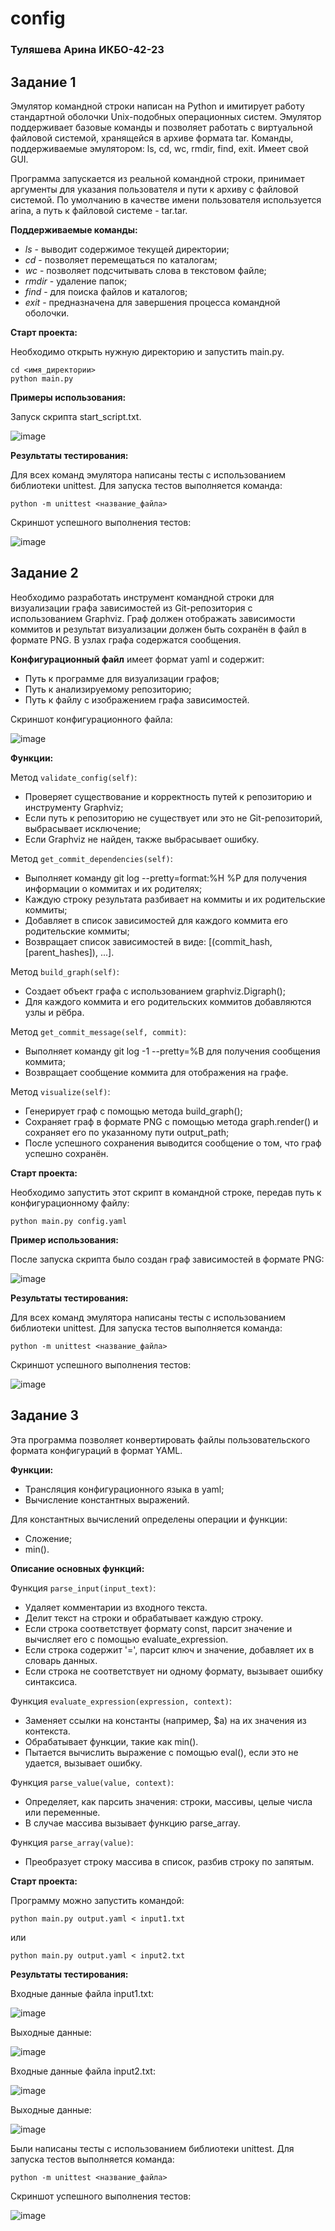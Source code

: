 # config
### Туляшева Арина ИКБО-42-23

## Задание 1
Эмулятор командной строки написан на Python и имитирует работу стандартной оболочки Unix-подобных операционных систем. Эмулятор поддерживает базовые команды и позволяет работать с виртуальной файловой системой, хранящейся в архиве формата tar. Команды, поддерживаемые эмулятором: ls, cd, wc, rmdir, find, exit. Имеет свой GUI.

Программа запускается из реальной командной строки, принимает аргументы для указания пользователя и пути к архиву с файловой системой. По умолчанию в качестве имени пользователя используется arina, а путь к файловой системе - tar.tar.

**Поддерживаемые команды:**
-   *ls* - выводит содержимое текущей директории;
-   *cd* - позволяет перемещаться по каталогам;
-   *wc* - позволяет подсчитывать слова в текстовом файле;
-   *rmdir* - удаление папок;
-   *find* - для поиска файлов и каталогов;
-   *exit* - предназначена для завершения процесса командной оболочки.

**Старт проекта:**

Необходимо открыть нужную директорию и запустить main.py.
```
cd <имя_директории>
python main.py
```

**Примеры использования:**

Запуск скрипта start_script.txt.

![image](https://github.com/user-attachments/assets/c1154579-c7ef-4f96-b17b-faad4514dd26)


**Результаты тестирования:**

Для всех команд эмулятора написаны тесты с использованием библиотеки unittest. Для запуска тестов выполняется команда:
```
python -m unittest <название_файла>
```

Скриншот успешного выполнения тестов:

![image](https://github.com/user-attachments/assets/757099e7-7e4e-493c-a724-e3875b18355f)


## Задание 2

Необходимо разработать инструмент командной строки для визуализации графа зависимостей из Git-репозитория с использованием Graphviz. Граф должен отображать зависимости коммитов и результат визуализации должен быть сохранён в файл в формате PNG. В узлах графа содержатся сообщения. 

**Конфигурационный файл** имеет формат yaml и содержит:
- Путь к программе для визуализации графов;
- Путь к анализируемому репозиторию;
- Путь к файлу с изображением графа зависимостей.


Скриншот конфигурационного файла:

![image](https://github.com/user-attachments/assets/1ad3c7f3-7317-4d59-95d0-7049eebbaa4e)


**Функции:**

Метод `validate_config(self)`:

- Проверяет существование и корректность путей к репозиторию и инструменту Graphviz;
- Если путь к репозиторию не существует или это не Git-репозиторий, выбрасывает исключение;
- Если Graphviz не найден, также выбрасывает ошибку.

Метод `get_commit_dependencies(self)`:

- Выполняет команду git log --pretty=format:%H %P для получения информации о коммитах и их родителях;
- Каждую строку результата разбивает на коммиты и их родительские коммиты;
- Добавляет в список зависимостей для каждого коммита его родительские коммиты;
- Возвращает список зависимостей в виде: [(commit_hash, [parent_hashes]), ...].

Метод `build_graph(self)`:

- Создает объект графа с использованием graphviz.Digraph();
- Для каждого коммита и его родительских коммитов добавляются узлы и рёбра.

Метод `get_commit_message(self, commit)`:

- Выполняет команду git log -1 --pretty=%B <commit> для получения сообщения коммита;
- Возвращает сообщение коммита для отображения на графе.

Метод `visualize(self)`:

- Генерирует граф с помощью метода build_graph();
- Сохраняет граф в формате PNG с помощью метода graph.render() и сохраняет его по указанному пути output_path;
- После успешного сохранения выводится сообщение о том, что граф успешно сохранён.

**Старт проекта:**

Необходимо запустить этот скрипт в командной строке, передав путь к конфигурационному файлу:

```
python main.py config.yaml
```

**Пример использования:**

После запуска скрипта было создан граф зависимостей в формате PNG:

![image](https://github.com/user-attachments/assets/5c9f582f-d54c-4ebd-80d3-6b7b4c491761)


**Результаты тестирования:**

Для всех команд эмулятора написаны тесты с использованием библиотеки unittest. Для запуска тестов выполняется команда:
```
python -m unittest <название_файла>
```

Скриншот успешного выполнения тестов:

![image](https://github.com/user-attachments/assets/e18fa55f-307f-48c3-8660-d61b5a209ed7)


## Задание 3
Эта программа позволяет конвертировать файлы пользовательского формата конфигураций в формат YAML.

**Функции:**
- Трансляция конфигурационного языка в yaml;
- Вычисление константных выражений.

Для константных вычислений определены операции и функции:
- Сложение;
- min().

**Описание основных функций:**

Функция `parse_input(input_text)`: 
   - Удаляет комментарии из входного текста.
   - Делит текст на строки и обрабатывает каждую строку.
   - Если строка соответствует формату const, парсит значение и вычисляет его с помощью evaluate_expression.
   - Если строка содержит '=', парсит ключ и значение, добавляет их в словарь данных.
   - Если строка не соответствует ни одному формату, вызывает ошибку синтаксиса.

Функция `evaluate_expression(expression, context)`: 
   - Заменяет ссылки на константы (например, $a) на их значения из контекста.
   - Обрабатывает функции, такие как min().
   - Пытается вычислить выражение с помощью eval(), если это не удается, вызывает ошибку.

Функция `parse_value(value, context)`: 
   - Определяет, как парсить значения: строки, массивы, целые числа или переменные.
   - В случае массива вызывает функцию parse_array.

Функция `parse_array(value)`: 
   - Преобразует строку массива в список, разбив строку по запятым.

**Старт проекта:**

Программу можно запустить командой:
```
python main.py output.yaml < input1.txt
```
или 
```
python main.py output.yaml < input2.txt
```

**Результаты тестирования:**

Входные данные файла input1.txt:

![image](https://github.com/user-attachments/assets/9e02c5d8-4444-45d5-81d0-a241acb88aaf)

Выходные данные: 

![image](https://github.com/user-attachments/assets/0853bd5e-447d-41af-884d-9c5494e5d425)

Входные данные файла input2.txt:

![image](https://github.com/user-attachments/assets/df74cf5a-70f3-41cd-b7e6-60bb0774a09d)

Выходные данные: 

![image](https://github.com/user-attachments/assets/597e4faf-9948-46aa-a65d-2a5ebbadc7a0)


Были написаны тесты с использованием библиотеки unittest. Для запуска тестов выполняется команда:
```
python -m unittest <название_файла>
```

Скриншот успешного выполнения тестов:

![image](https://github.com/user-attachments/assets/d68cd431-c792-4e5a-8dc9-91fe45751f41)

